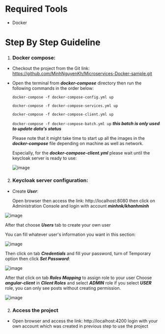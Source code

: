 # Required Tools
* Docker
# Step By Step Guideline
1. ### Docker compose:
* Checkout the project from the Git link: https://github.com/MinhNguyenKh/Microservices-Docker-sample.git
* Open the terminal from _**docker-compose**_ directory then run the following commands in the order below:

	`docker-compose -f docker-compose-config.yml up`
	
	`docker-compose -f docker-compose-services.yml up`
	
	`docker-compose -f docker-compose-client.yml up`
	
	`docker-compose -f docker-compose-batch.yml up` ***this batch is only used to update data's status***
	
	Please note that it might take time to start up all the images in the _**docker-compose**_ file depending on machine as well as network. 
	
	Especially, for the _***docker-compose-client.yml***_ please wait until the keycloak server is ready to use:
	
	![image](https://user-images.githubusercontent.com/67884799/125185273-f038f580-e25e-11eb-8b5a-1d2f4142bf21.png)

2. ### Keycloak server configuration:

* Create _***User***_:

  Open browser then access the link: http://localhost:8080 then click on Administration Console and login with account _***minhnk/khanhminh***_ 

![image](https://user-images.githubusercontent.com/67884799/125399212-3d49d280-e3eb-11eb-9f0a-ceb975a23829.png)

After that choose ***Users*** tab to create your own user

You can fill whatever user's information you want in this section:

![image](https://user-images.githubusercontent.com/67884799/125185544-730e8000-e260-11eb-942f-92d295e768ae.png)

Then click on tab _***Credentials***_ and fill your password, turn of Temporary option then click ***Set Password***:

![image](https://user-images.githubusercontent.com/67884799/125185592-b0730d80-e260-11eb-9375-c5d5b6ba2110.png)

After that click on tab _***Roles Mapping***_ to assign role to your user
Choose ***angular-client*** in ***Client Roles*** and select ***ADMIN*** role if you select ***USER*** role, you can only see posts without creating permission.

![image](https://user-images.githubusercontent.com/67884799/125399627-d24ccb80-e3eb-11eb-9cc4-5e8475652e0a.png)

2. ### Access the project
* Open browser and access the link: http://localhost:4200 login with your own account which was created in previous step to use the project
